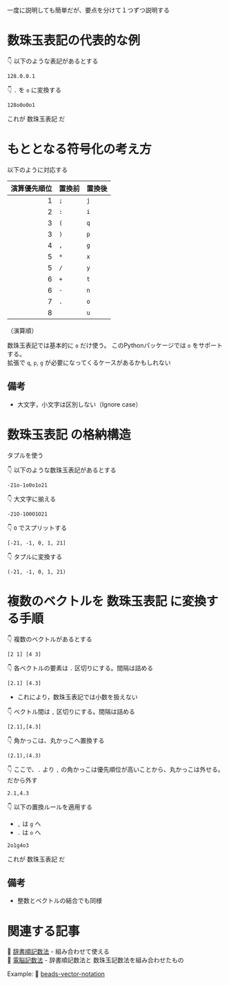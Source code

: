 一度に説明しても簡単だが、要点を分けて１つずつ説明する  

# 数珠玉表記の代表的な例

👇 以下のような表記があるとする  

```plaintext
128.0.0.1
```

👇 `.` を `o` に変換する  

```plaintext
128o0o0o1
```

これが 数珠玉表記 だ  

# もととなる符号化の考え方

以下のように対応する

| 演算優先順位 | 置換前 | 置換後 |
| -----------: | ------ | ------ |
|            1 | `;`    | `j`    |
|            2 | `:`    | `i`    |
|            3 | `(`    | `q`    |
|            3 | `)`    | `p`    |
|            4 | `,`    | `g`    |
|            5 | `*`    | `x`    |
|            5 | `/`    | `y`    |
|            6 | `+`    | `t`    |
|            6 | `-`    | `n`    |
|            7 | `.`    | `o`    |
|            8 | ` `    | `u`    |

（演算順）  

数珠玉表記では基本的に `o` だけ使う。 このPythonパッケージでは `o` をサポートする。  
拡張で `q`, `p`, `g` が必要になってくるケースがあるかもしれない  

## 備考

* 大文字，小文字は区別しない（Ignore case）

# 数珠玉表記 の格納構造

タプルを使う  

👇 以下のような数珠玉表記があるとする  

```plaintext
-21o-1o0o1o21
```

👇 大文字に揃える  

```plaintext
-21O-1O0O1O21
```

👇 `O` でスプリットする  

```plaintext
[-21, -1, 0, 1, 21]
```

👇 タプルに変換する  

```plaintext
(-21, -1, 0, 1, 21)
```

# 複数のベクトルを 数珠玉表記 に変換する手順

👇 複数のベクトルがあるとする  

```plaintext
[2 1] [4 3]
```

👇 各ベクトルの要素は `.` 区切りにする。間隔は詰める  

```plaintext
[2.1] [4.3]
```

* これにより，数珠玉表記では小数を扱えない  

👇 ベクトル間は `,` 区切りにする。間隔は詰める  

```plaintext
[2.1],[4.3]
```

👇 角かっこは、丸かっこへ置換する  

```plaintext
(2.1),(4.3)
```

👇 ここで、`.` より `,` の角かっこは優先順位が高いことから、丸かっこは外せる。だから外す  

```plaintext
2.1,4.3
```

👇 以下の置換ルールを適用する  

* `,` は `g` へ  
* `.` は `o` へ

```plaintext
2o1g4o3
```

これが 数珠玉表記 だ  

## 備考

* 整数とベクトルの結合でも同様

# 関連する記事

📖 [辞書順記数法](https://crieit.net/posts/Dictionary-Ordinal-Number-Notation) - 組み合わせて使える  
📖 [電脳記数法](https://crieit.net/posts/Cyber-Number-Notation) - 辞書順記数法と 数珠玉記数法を組み合わせたもの  

Example: 📖 [beads-vector-notation](https://github.com/muzudho/beads-vector-notation)  

